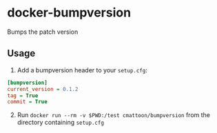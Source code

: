 docker-bumpversion
==================

Bumps the patch version

Usage
-----
1. Add a bumpversion header to your `setup.cfg`:

```ini
[bumpversion]
current_version = 0.1.2
tag = True
commit = True
```

2. Run `docker run --rm -v $PWD:/test cmattoon/bumpversion` from the directory containing `setup.cfg`
